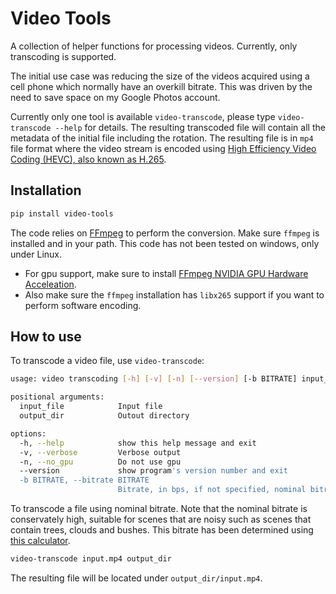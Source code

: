 # Video Tools

A collection of helper functions for processing videos. Currently, only transcoding is supported.

The initial use case was reducing the size of the videos acquired using a cell phone which normally have an overkill bitrate. This was driven by the need to save space on my Google Photos account.

Currently only one tool is available ```video-transcode```, please type ```video-transcode --help``` for details. The resulting transcoded file will contain all the metadata of the initial file including the rotation. The resulting file is in ```mp4``` file format where the video stream is encoded using [High Efficiency Video Coding (HEVC), also known as H.265](https://fr.wikipedia.org/wiki/H.265).

## Installation

```bash
pip install video-tools
```

The code relies on [FFmpeg](https://www.ffmpeg.org/) to perform the conversion. Make sure ```ffmpeg``` is installed and in your path. This code has not been tested on windows, only under Linux.

* For gpu support, make sure to install [FFmpeg NVIDIA GPU Hardware Acceleation](https://docs.nvidia.com/video-technologies/video-codec-sdk/11.1/ffmpeg-with-nvidia-gpu/index.html). 
* Also make sure the ```ffmpeg``` installation has ```libx265``` support if you want to perform software encoding.

## How to use

To transcode a video file, use ```video-transcode```:
```bash
usage: video transcoding [-h] [-v] [-n] [--version] [-b BITRATE] input_file output_dir

positional arguments:
  input_file            Input file
  output_dir            Outout directory

options:
  -h, --help            show this help message and exit
  -v, --verbose         Verbose output
  -n, --no_gpu          Do not use gpu
  --version             show program's version number and exit
  -b BITRATE, --bitrate BITRATE
                        Bitrate, in bps, if not specified, nominal bitrate is calculated (preferred option)
```

To transcode a file using nominal bitrate. Note that the nominal bitrate is conservately high, suitable for scenes that are noisy such as scenes that contain trees, clouds and bushes. This bitrate has been determined using [this calculator](https://www.dr-lex.be/info-stuff/videocalc.html).

```bash
video-transcode input.mp4 output_dir
```

The resulting file will be located under ```output_dir/input.mp4```. 


